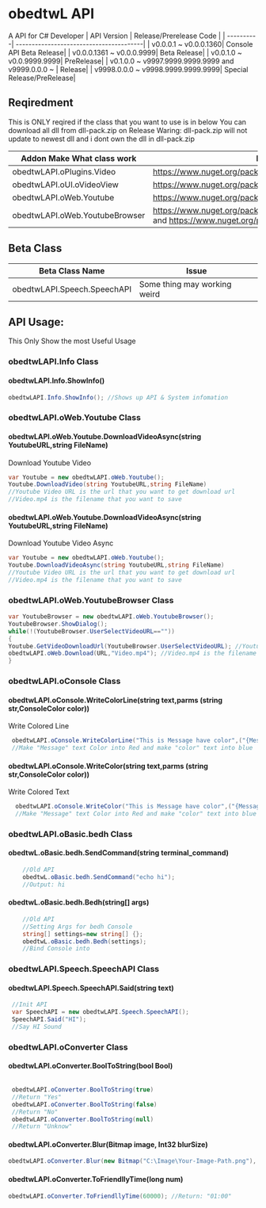 # obedtwL API
A API for C# Developer
| API Version |  Release/Prerelease Code  |
| ----------| ----------------------------------------|
| v0.0.0.1 ~ v0.0.0.1360| Console API Beta Release|
| v0.0.0.1361 ~ v0.0.0.9999| Beta Release|
| v0.0.1.0 ~ v0.0.9999.9999| PreRelease|
| v0.1.0.0 ~ v9997.9999.9999.9999 and v9999.0.0.0 ~ | Release|
| v9998.0.0.0 ~ v9998.9999.9999.9999| Special Release/PreRelease|

## Reqiredment

This is ONLY reqired if the class that you want to use is in below
You can download all dll from dll-pack.zip on Release
Waring: dll-pack.zip will not update to newest dll and i dont own the dll in dll-pack.zip

| Addon Make What class work |  Link   |
| ----------| ------------------------------------------------|
| obedtwLAPI.oPlugins.Video   | https://www.nuget.org/packages/YoutubeExplode|
| obedtwLAPI.oUI.oVideoView     | https://www.nuget.org/packages/Vlc.DotNet.Forms |
| obedtwLAPI.oWeb.Youtube   | https://www.nuget.org/packages/YoutubeExplode|
| obedtwLAPI.oWeb.YoutubeBrowser   | https://www.nuget.org/packages/Microsoft.Web.WebView2 and https://www.nuget.org/packages/YoutubeExplode|


 ## Beta Class
 | Beta Class Name | Issue |
 |---------|------------------|
 | obedtwLAPI.Speech.SpeechAPI | Some thing may working weird |

 ## API Usage:
 
   This Only Show the most Useful Usage
   
   ### obedtwLAPI.Info Class
   
   #### obedtwLAPI.Info.ShowInfo()
   ```csharp
   obedtwLAPI.Info.ShowInfo(); //Shows up API & System infomation 
```
   ### obedtwLAPI.oWeb.Youtube Class
   #### obedtwLAPI.oWeb.Youtube.DownloadVideoAsync(string YoutubeURL,string FileName)
   Download Youtube Video
   ```csharp
   var Youtube = new obedtwLAPI.oWeb.Youtube();
   Youtube.DownloadVideo(string YoutubeURL,string FileName)
   //Youtube Video URL is the url that you want to get download url
   //Video.mp4 is the filename that you want to save
```
   #### obedtwLAPI.oWeb.Youtube.DownloadVideoAsync(string YoutubeURL,string FileName)
   Download Youtube Video Async
   ```csharp
   var Youtube = new obedtwLAPI.oWeb.Youtube();
   Youtube.DownloadVideoAsync(string YoutubeURL,string FileName)
   //Youtube Video URL is the url that you want to get download url
   //Video.mp4 is the filename that you want to save
```
   ### obedtwLAPI.oWeb.YoutubeBrowser Class
   
   ```csharp
   var YoutubeBrowser = new obedtwLAPI.oWeb.YoutubeBrowser();
   YoutubeBrowser.ShowDialog();
   while(!(YoutubeBrowser.UserSelectVideoURL==""))
   {
   Youtube.GetVideoDownloadUrl(YoutubeBrowser.UserSelectVideoURL); //Youtube Video URL is the url that you want to get download url
   obedtwLAPI.oWeb.Download(URL,"Video.mp4"); //Video.mp4 is the filename that you want to save
   }
   
```
   
   ### obedtwLAPI.oConsole Class
   
   #### obedtwLAPI.oConsole.WriteColorLine(string text,parms (string str,ConsoleColor color))
   Write Colored Line
      
   ```csharp
    obedtwLAPI.oConsole.WriteColorLine("This is Message have color",("{Message}",ConsoleColor.Red),("{color}",ConsoleColor.Blue));
    //Make "Message" text Color into Red and make "color" text into blue
```
   #### obedtwLAPI.oConsole.WriteColor(string text,parms (string str,ConsoleColor color))
   Write Colored Text
      
  ```csharp
    obedtwLAPI.oConsole.WriteColor("This is Message have color",("{Message}",ConsoleColor.Red),("{color}",ConsoleColor.Blue));
    //Make "Message" text Color into Red and make "color" text into blue
```
   ### obedtwLAPI.oBasic.bedh Class
   
   #### obedtwL.oBasic.bedh.SendCommand(string terminal_command)
```csharp
    //Old API 
    obedtwL.oBasic.bedh.SendCommand("echo hi");
    //Output: hi
```
   #### obedtwL.oBasic.bedh.Bedh(string[] args)
```csharp
    //Old API 
    //Setting Args for bedh Console
    string[] settings=new string[] {};
    obedtwL.oBasic.bedh.Bedh(settings);
    //Bind Console into 
```
   ### obedtwLAPI.Speech.SpeechAPI Class
   
   #### obedtwLAPI.Speech.SpeechAPI.Said(string text)
   ```csharp
    //Init API
    var SpeechAPI = new obedtwLAPI.Speech.SpeechAPI();
    SpeechAPI.Said("HI");
    //Say HI Sound
 ```
 
   ### obedtwLAPI.oConverter Class
   
   #### obedtwLAPI.oConverter.BoolToString(bool Bool)
   ```csharp
   
    obedtwLAPI.oConverter.BoolToString(true)
    //Return "Yes"
    obedtwLAPI.oConverter.BoolToString(false)
    //Return "No"
    obedtwLAPI.oConverter.BoolToString(null)
    //Return "Unknow"
 ``` 
   #### obedtwLAPI.oConverter.Blur(Bitmap image, Int32 blurSize)
   ```csharp
   obedtwLAPI.oConverter.Blur(new Bitmap("C:\Image\Your-Image-Path.png"), 10); //Get Bitmap with Blur Size 10
``` 
   #### obedtwLAPI.oConverter.ToFriendllyTime(long num)
   ```csharp
   obedtwLAPI.oConverter.ToFriendllyTime(60000); //Return: "01:00"
``` 
